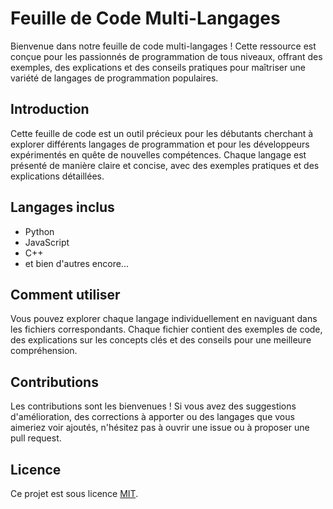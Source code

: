 # Feuille de Code Multi-Langages

Bienvenue dans notre feuille de code multi-langages ! Cette ressource est conçue pour les passionnés de programmation de tous niveaux, offrant des exemples, des explications et des conseils pratiques pour maîtriser une variété de langages de programmation populaires.

## Introduction

Cette feuille de code est un outil précieux pour les débutants cherchant à explorer différents langages de programmation et pour les développeurs expérimentés en quête de nouvelles compétences. Chaque langage est présenté de manière claire et concise, avec des exemples pratiques et des explications détaillées.

## Langages inclus

- Python
- JavaScript
- C++
- et bien d'autres encore...

## Comment utiliser

Vous pouvez explorer chaque langage individuellement en naviguant dans les fichiers correspondants. Chaque fichier contient des exemples de code, des explications sur les concepts clés et des conseils pour une meilleure compréhension.

## Contributions

Les contributions sont les bienvenues ! Si vous avez des suggestions d'amélioration, des corrections à apporter ou des langages que vous aimeriez voir ajoutés, n'hésitez pas à ouvrir une issue ou à proposer une pull request.

## Licence

Ce projet est sous licence [MIT](Nothing).
